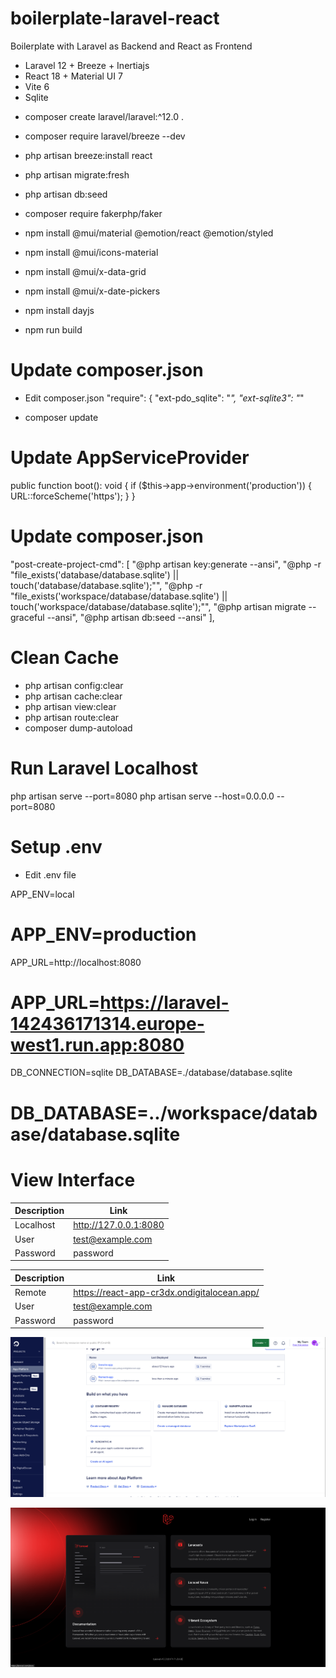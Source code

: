 # boilerplate-laravel-react
Boilerplate with Laravel as Backend and React as Frontend

* Laravel 12 + Breeze + Inertiajs
* React 18 + Material UI 7
* Vite 6
* Sqlite

- composer create laravel/laravel:^12.0 .
- composer require laravel/breeze --dev

- php artisan breeze:install react
- php artisan migrate:fresh
- php artisan db:seed
- composer require fakerphp/faker

- npm install @mui/material @emotion/react @emotion/styled
- npm install @mui/icons-material
- npm install @mui/x-data-grid
- npm install @mui/x-date-pickers
- npm install dayjs

- npm run build

# Update composer.json
- Edit composer.json
    "require": {
        "ext-pdo_sqlite": "*",
        "ext-sqlite3": "*"  

- composer update

# Update AppServiceProvider
public function boot(): void
{
    if ($this->app->environment('production')) {
        URL::forceScheme('https');
    }
}

# Update composer.json
"post-create-project-cmd": [
    "@php artisan key:generate --ansi",
    "@php -r \"file_exists('database/database.sqlite') || touch('database/database.sqlite');\"",
    "@php -r \"file_exists('workspace/database/database.sqlite') || touch('workspace/database/database.sqlite');\"",
    "@php artisan migrate --graceful --ansi",
    "@php artisan db:seed --ansi"
],

# Clean Cache

- php artisan config:clear
- php artisan cache:clear
- php artisan view:clear
- php artisan route:clear
- composer dump-autoload

# Run Laravel Localhost

php artisan serve --port=8080
php artisan serve --host=0.0.0.0 --port=8080

# Setup .env

* Edit .env file

APP_ENV=local
# APP_ENV=production

APP_URL=http://localhost:8080
# APP_URL=https://laravel-142436171314.europe-west1.run.app:8080

DB_CONNECTION=sqlite
DB_DATABASE=./database/database.sqlite
# DB_DATABASE=../workspace/database/database.sqlite

# View Interface

| Description | Link |
|-------------|------|
| Localhost | http://127.0.0.1:8080 |
| User | test@example.com |
| Password | password |

| Description | Link |
|-------------|------|
| Remote | https://react-app-cr3dx.ondigitalocean.app/ |
| User | test@example.com |
| Password | password |

![Pic1](./public/img/digitalocean.png)  

![Pic2](./public/img/react.png)  